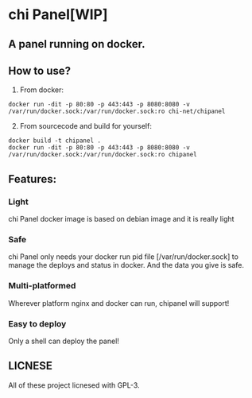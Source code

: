 # chi Panel[WIP]
## A panel running on docker.

## How to use?

1. From docker:
```shell
docker run -dit -p 80:80 -p 443:443 -p 8080:8080 -v /var/run/docker.sock:/var/run/docker.sock:ro chi-net/chipanel
```
2. From sourcecode and build for yourself:
```shell
docker build -t chipanel .
docker run -dit -p 80:80 -p 443:443 -p 8080:8080 -v /var/run/docker.sock:/var/run/docker.sock:ro chipanel
```

## Features:
### Light
chi Panel docker image is based on debian image and it is really light 

### Safe
chi Panel only needs your docker run pid file [/var/run/docker.sock] to manage the deploys and status in docker. And the data you give is safe.

### Multi-platformed
Wherever platform nginx and docker can run, chipanel will support! 

### Easy to deploy
Only a shell can deploy the panel!

## LICNESE

All of these project licnesed with GPL-3.
